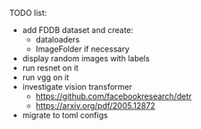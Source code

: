 TODO list:
- add FDDB dataset and create:
  - dataloaders
  - ImageFolder if necessary
- display random images with labels
- run resnet on it
- run vgg on it
- investigate vision transformer 
  - https://github.com/facebookresearch/detr
  - https://arxiv.org/pdf/2005.12872
- migrate to toml configs